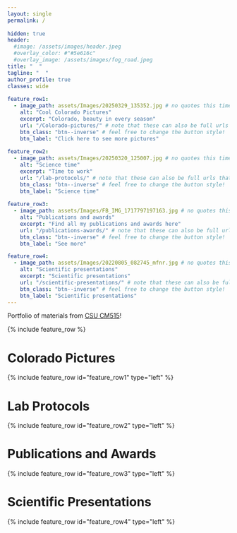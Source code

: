 ```yaml
---
layout: single
permalink: / 
     
hidden: true
header:
  #image: /assets/images/header.jpeg
  #overlay_color: #"#5e616c"
  #overlay_image: /assets/images/fog_road.jpeg
title: "  "
tagline: "  "   
author_profile: true
classes: wide
   
feature_row1:
  - image_path: assets/Images/20250329_135352.jpg # no quotes this time
    alt: "Cool Colorado Pictures"
    excerpt: "Colorado, beauty in every season"
    url: "/Colorado-pictures/" # note that these can also be full urls that take people to other sites
    btn_class: "btn--inverse" # feel free to change the button style!
    btn_label: "Click here to see more pictures"
    
feature_row2:
  - image_path: assets/Images/20250320_125007.jpg # no quotes this time
    alt: "Science time"
    excerpt: "Time to work"
    url: "/lab-protocols/" # note that these can also be full urls that take people to other sites
    btn_class: "btn--inverse" # feel free to change the button style!
    btn_label: "Science time"
    
feature_row3:
  - image_path: assets/Images/FB_IMG_1717797197163.jpg # no quotes this time
    alt: "Publications and awards"
    excerpt: "Find all my publications and awards here"
    url: "/publications-awards/" # note that these can also be full urls that take people to other sites
    btn_class: "btn--inverse" # feel free to change the button style!
    btn_label: "See more"

feature_row4:
  - image_path: assets/Images/20220805_082745_mfnr.jpg # no quotes this time
    alt: "Scientific presentations"
    excerpt: "Scientific presentations"
    url: "/scientific-presentations/" # note that these can also be full urls that take people to other sites
    btn_class: "btn--inverse" # feel free to change the button style!
    btn_label: "Scientific presentations" 
---
```


Portfolio of materials from [CSU CM515](https://github.com/Colorado-State-University-CMB/CM515-course-2025/tree/main)! 

{% include feature_row %}

# Colorado Pictures

{% include feature_row id="feature_row1" type="left" %}

# Lab Protocols

{% include feature_row id="feature_row2" type="left" %}

# Publications and Awards

{% include feature_row id="feature_row3" type="left" %}

# Scientific Presentations

{% include feature_row id="feature_row4" type="left" %}

